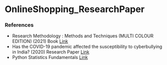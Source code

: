 # OnlineShopping_ResearchPaper

### References
- Research Methodology : Methods and Techniques (MULTI COLOUR EDITION) (2021) Book [Link](https://newagepublishers.com/servlet/nagetbiblio?bno=000896)
- Has the COVID-19 pandemic affected the susceptibility to cyberbullying in India? (2020) Research Paper [Link](https://www.sciencedirect.com/science/article/pii/S2451958820300294)
- Python Statistics Fundamentals [Link](https://realpython.com/python-statistics/)
